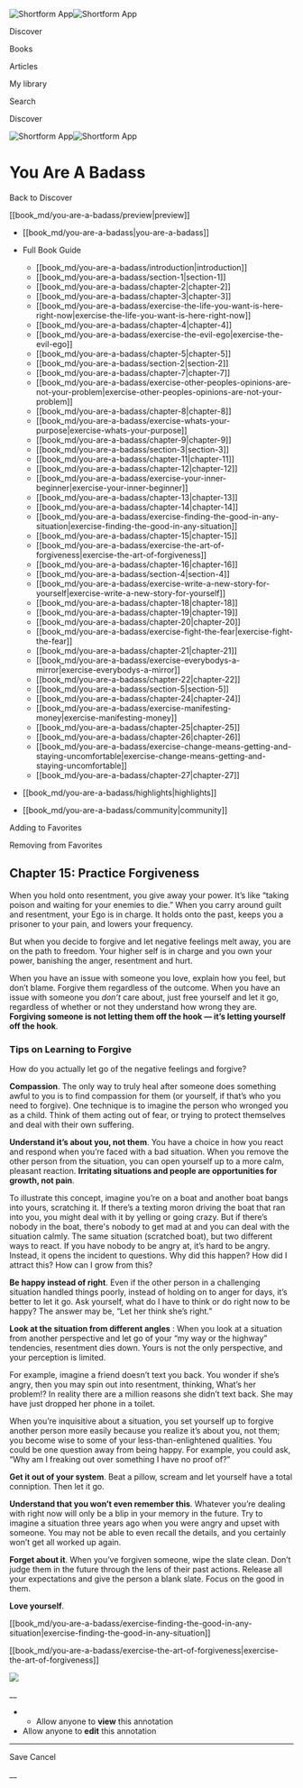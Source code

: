 ![Shortform App](/img/logo.36a2399e.svg)![Shortform App](/img/logo-dark.70c1b072.svg)

Discover

Books

Articles

My library

Search

Discover

![Shortform App](/img/logo.36a2399e.svg)![Shortform App](/img/logo-dark.70c1b072.svg)

# You Are A Badass

Back to Discover

[[book_md/you-are-a-badass/preview|preview]]

  * [[book_md/you-are-a-badass|you-are-a-badass]]
  * Full Book Guide

    * [[book_md/you-are-a-badass/introduction|introduction]]
    * [[book_md/you-are-a-badass/section-1|section-1]]
    * [[book_md/you-are-a-badass/chapter-2|chapter-2]]
    * [[book_md/you-are-a-badass/chapter-3|chapter-3]]
    * [[book_md/you-are-a-badass/exercise-the-life-you-want-is-here-right-now|exercise-the-life-you-want-is-here-right-now]]
    * [[book_md/you-are-a-badass/chapter-4|chapter-4]]
    * [[book_md/you-are-a-badass/exercise-the-evil-ego|exercise-the-evil-ego]]
    * [[book_md/you-are-a-badass/chapter-5|chapter-5]]
    * [[book_md/you-are-a-badass/section-2|section-2]]
    * [[book_md/you-are-a-badass/chapter-7|chapter-7]]
    * [[book_md/you-are-a-badass/exercise-other-peoples-opinions-are-not-your-problem|exercise-other-peoples-opinions-are-not-your-problem]]
    * [[book_md/you-are-a-badass/chapter-8|chapter-8]]
    * [[book_md/you-are-a-badass/exercise-whats-your-purpose|exercise-whats-your-purpose]]
    * [[book_md/you-are-a-badass/chapter-9|chapter-9]]
    * [[book_md/you-are-a-badass/section-3|section-3]]
    * [[book_md/you-are-a-badass/chapter-11|chapter-11]]
    * [[book_md/you-are-a-badass/chapter-12|chapter-12]]
    * [[book_md/you-are-a-badass/exercise-your-inner-beginner|exercise-your-inner-beginner]]
    * [[book_md/you-are-a-badass/chapter-13|chapter-13]]
    * [[book_md/you-are-a-badass/chapter-14|chapter-14]]
    * [[book_md/you-are-a-badass/exercise-finding-the-good-in-any-situation|exercise-finding-the-good-in-any-situation]]
    * [[book_md/you-are-a-badass/chapter-15|chapter-15]]
    * [[book_md/you-are-a-badass/exercise-the-art-of-forgiveness|exercise-the-art-of-forgiveness]]
    * [[book_md/you-are-a-badass/chapter-16|chapter-16]]
    * [[book_md/you-are-a-badass/section-4|section-4]]
    * [[book_md/you-are-a-badass/exercise-write-a-new-story-for-yourself|exercise-write-a-new-story-for-yourself]]
    * [[book_md/you-are-a-badass/chapter-18|chapter-18]]
    * [[book_md/you-are-a-badass/chapter-19|chapter-19]]
    * [[book_md/you-are-a-badass/chapter-20|chapter-20]]
    * [[book_md/you-are-a-badass/exercise-fight-the-fear|exercise-fight-the-fear]]
    * [[book_md/you-are-a-badass/chapter-21|chapter-21]]
    * [[book_md/you-are-a-badass/exercise-everybodys-a-mirror|exercise-everybodys-a-mirror]]
    * [[book_md/you-are-a-badass/chapter-22|chapter-22]]
    * [[book_md/you-are-a-badass/section-5|section-5]]
    * [[book_md/you-are-a-badass/chapter-24|chapter-24]]
    * [[book_md/you-are-a-badass/exercise-manifesting-money|exercise-manifesting-money]]
    * [[book_md/you-are-a-badass/chapter-25|chapter-25]]
    * [[book_md/you-are-a-badass/chapter-26|chapter-26]]
    * [[book_md/you-are-a-badass/exercise-change-means-getting-and-staying-uncomfortable|exercise-change-means-getting-and-staying-uncomfortable]]
    * [[book_md/you-are-a-badass/chapter-27|chapter-27]]
  * [[book_md/you-are-a-badass/highlights|highlights]]
  * [[book_md/you-are-a-badass/community|community]]



Adding to Favorites 

Removing from Favorites 

## Chapter 15: Practice Forgiveness

When you hold onto resentment, you give away your power. It’s like “taking poison and waiting for your enemies to die.” When you carry around guilt and resentment, your Ego is in charge. It holds onto the past, keeps you a prisoner to your pain, and lowers your frequency.

But when you decide to forgive and let negative feelings melt away, you are on the path to freedom. Your higher self is in charge and you own your power, banishing the anger, resentment and hurt.

When you have an issue with someone you love, explain how you feel, but don’t blame. Forgive them regardless of the outcome. When you have an issue with someone you _don’t_ care about, just free yourself and let it go, regardless of whether or not they understand how wrong they are. **Forgiving someone is not letting them off the hook — it’s letting yourself off the hook**.

### Tips on Learning to Forgive

How do you actually let go of the negative feelings and forgive?

**Compassion**. The only way to truly heal after someone does something awful to you is to find compassion for them (or yourself, if that’s who you need to forgive). One technique is to imagine the person who wronged you as a child. Think of them acting out of fear, or trying to protect themselves and deal with their own suffering.

**Understand it’s about you, not them**. You have a choice in how you react and respond when you’re faced with a bad situation. When you remove the other person from the situation, you can open yourself up to a more calm, pleasant reaction. **Irritating situations and people are opportunities for growth, not pain**.

To illustrate this concept, imagine you’re on a boat and another boat bangs into yours, scratching it. If there’s a texting moron driving the boat that ran into you, you might deal with it by yelling or going crazy. But if there’s nobody in the boat, there's nobody to get mad at and you can deal with the situation calmly. The same situation (scratched boat), but two different ways to react. If you have nobody to be angry at, it’s hard to be angry. Instead, it opens the incident to questions. Why did this happen? How did I attract this? How can I grow from this?

**Be happy instead of right**. Even if the other person in a challenging situation handled things poorly, instead of holding on to anger for days, it’s better to let it go. Ask yourself, what do I have to think or do right now to be happy? The answer may be, “Let her think she’s right.”

**Look at the situation from different angles** : When you look at a situation from another perspective and let go of your “my way or the highway” tendencies, resentment dies down. Yours is not the only perspective, and your perception is limited.

For example, imagine a friend doesn’t text you back. You wonder if she’s angry, then you may spin out into resentment, thinking, What’s her problem!? In reality there are a million reasons she didn’t text back. She may have just dropped her phone in a toilet.

When you’re inquisitive about a situation, you set yourself up to forgive another person more easily because you realize it’s about you, not them; you become wise to some of your less-than-enlightened qualities. You could be one question away from being happy. For example, you could ask, “Why am I freaking out over something I have no proof of?”

**Get it out of your system**. Beat a pillow, scream and let yourself have a total conniption. Then let it go.

**Understand that you won’t even remember this**. Whatever you’re dealing with right now will only be a blip in your memory in the future. Try to imagine a situation three years ago when you were angry and upset with someone. You may not be able to even recall the details, and you certainly won’t get all worked up again.

**Forget about it**. When you’ve forgiven someone, wipe the slate clean. Don’t judge them in the future through the lens of their past actions. Release all your expectations and give the person a blank slate. Focus on the good in them.

**Love yourself**.

[[book_md/you-are-a-badass/exercise-finding-the-good-in-any-situation|exercise-finding-the-good-in-any-situation]]

[[book_md/you-are-a-badass/exercise-the-art-of-forgiveness|exercise-the-art-of-forgiveness]]

![](https://bat.bing.com/action/0?ti=56018282&Ver=2&mid=e6b5fccb-e971-4c07-a2e5-bdecda105470&sid=72e6e650642c11eeb2dd2161d176fe8d&vid=72e70890642c11eeb72d79fe7b6df2c6&vids=0&msclkid=N&pi=0&lg=en-US&sw=800&sh=600&sc=24&nwd=1&tl=Shortform%20%7C%20Book&p=https%3A%2F%2Fwww.shortform.com%2Fapp%2Fbook%2Fyou-are-a-badass%2Fchapter-15&r=&lt=1599&evt=pageLoad&sv=1&rn=401755)

__

  *   * Allow anyone to **view** this annotation
  * Allow anyone to **edit** this annotation



* * *

Save Cancel

__




